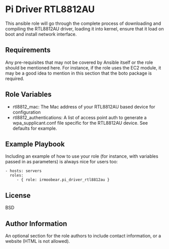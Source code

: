 Pi Driver RTL8812AU
=========

This ansible role will go through the complete process of downloading and compiling the RTL8812AU driver, loading it into kernel, ensure that it load on boot and install network interface.

Requirements
------------

Any pre-requisites that may not be covered by Ansible itself or the role should be mentioned here. For instance, if the role uses the EC2 module, it may be a good idea to mention in this section that the boto package is required.

Role Variables
--------------

- rtl8812_mac: The Mac address of your RTL8812AU based device for configuration
- rtl8812_authentications: A list of access point auth to generate a wpa_supplicant.conf file specific for the RTL8812AU device.  See defaults for example.

Example Playbook
----------------

Including an example of how to use your role (for instance, with variables passed in as parameters) is always nice for users too:

    - hosts: servers
      roles:
         - { role: irmoobear.pi_driver_rtl8812au }

License
-------

BSD

Author Information
------------------

An optional section for the role authors to include contact information, or a website (HTML is not allowed).
